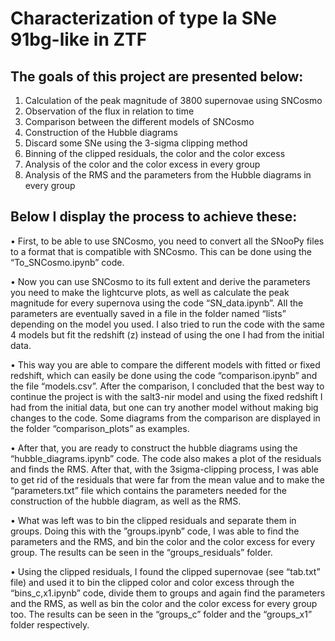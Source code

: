 # Characterization of type Ia SNe 91bg-like in ZTF

## The goals of this project are presented below:

1) Calculation of the peak magnitude of 3800 supernovae using SNCosmo
2) Observation of the flux in relation to time
3) Comparison between the different models of SNCosmo
4) Construction of the Hubble diagrams
5) Discard some SNe using the 3-sigma clipping method
6) Binning of the clipped residuals, the color and the color excess
7) Analysis of the color and the color excess in every group
8) Analysis of the RMS and the parameters from the Hubble diagrams in every group

## Below I display the process to achieve these:

•	First, to be able to use SNCosmo, you need to convert all the SNooPy files to a format that is compatible with SNCosmo. This can be done using the “To_SNCosmo.ipynb” code.

•	Now you can use SNCosmo to its full extent and derive the parameters you need to make the lightcurve plots, as well as calculate the peak magnitude for every supernova using the code “SN_data.ipynb”. All the parameters are eventually saved in a file in the folder named “lists” depending on the model you used. I also tried to run the code with the same 4 models but fit the redshift (z) instead of using the one I had from the initial data.

•	This way you are able to compare the different models with fitted or fixed redshift, which can easily be done using the code “comparison.ipynb” and the file “models.csv”. After the comparison, I concluded that the best way to continue the project is with the salt3-nir model and using the fixed redshift I had from the initial data, but one can try another model without making big changes to the code. Some diagrams from the comparison are displayed in the folder “comparison_plots” as examples.

•	After that, you are ready to construct the hubble diagrams using the “hubble_diagrams.ipynb” code. The code also makes a plot of the residuals and finds the RMS. After that, with the 3sigma-clipping process, I was able to get rid of the residuals that were far from the mean value and to make the “parameters.txt” file which contains the parameters needed for the construction of the hubble diagram, as well as the RMS. 

•	What was left was to bin the clipped residuals and separate them in groups. Doing this with the ”groups.ipynb” code, I was able to find the parameters and the RMS, and bin the color and the color excess for every group. The results can be seen in the “groups_residuals” folder.

•	Using the clipped residuals, I found the clipped supernovae (see “tab.txt” file) and used it to bin the clipped color and color excess through the “bins_c,x1.ipynb” code, divide them to groups and again find the parameters and the RMS, as well as bin the color and the color excess for every group too. The results can be seen in the “groups_c” folder and the “groups_x1” folder respectively.
